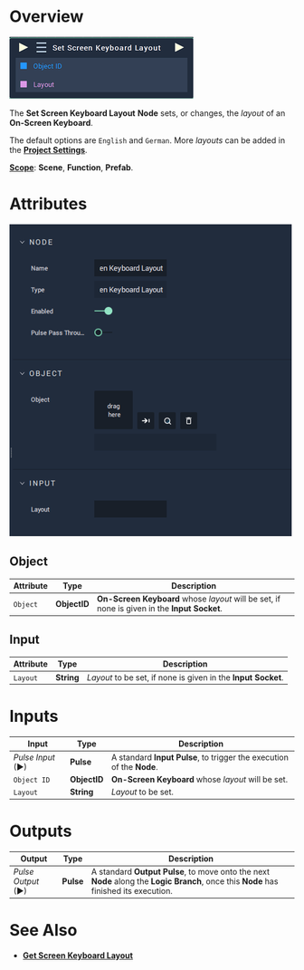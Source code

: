# Overview

![The Set Screen Keyboard Layout Node.](../../../.gitbook/assets/node-setscreenkeyboardlayout.png)

The **Set Screen Keyboard Layout** **Node** sets, or changes, the *layout* of an **On-Screen Keyboard**.

The default options are `English` and `German`. More *layouts* can be added in the [**Project Settings**](../../../modules/project-settings.md#keyboard).

[**Scope**](../../overview.md#scopes): **Scene**, **Function**, **Prefab**.

# Attributes

![The Set Screen Keyboard Layout Node Attributes.](../../../.gitbook/assets/node-setscreenkeyboardlayout-attri.png)

## Object

|Attribute|Type|Description|
|---|---|---|
| `Object` | **ObjectID** | **On-Screen Keyboard** whose *layout* will be set, if none is given in the **Input Socket**. |

## Input

|Attribute|Type|Description|
|---|---|---|
| `Layout` | **String** | *Layout* to be set, if none is given in the **Input Socket**. |


# Inputs

|Input|Type|Description|
|---|---|---|
|*Pulse Input* (►)|**Pulse**|A standard **Input Pulse**, to trigger the execution of the **Node**.|
| `Object ID` | **ObjectID** | **On-Screen Keyboard** whose *layout* will be set. |
| `Layout` | **String** | *Layout* to be set. |

# Outputs

|Output|Type|Description|
|---|---|---|
|*Pulse Output* (►)|**Pulse**|A standard **Output Pulse**, to move onto the next **Node** along the **Logic Branch**, once this **Node** has finished its execution.|

# See Also

* [**Get Screen Keyboard Layout**](getscreenkeyboardlayout.md)
